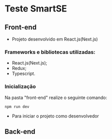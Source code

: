 # Teste SmartSE

## Front-end

- Projeto desenvolvido em React.js(Next.js)

### Frameworks e bibliotecas utilizadas:

- React.js(Next.js);
- Redux;
- Typescript.

### Inicialização

Na pasta "front-end" realize o seguinte comando:

`npm run dev`

- Para iniciar o projeto como desenvolvedor

## Back-end
